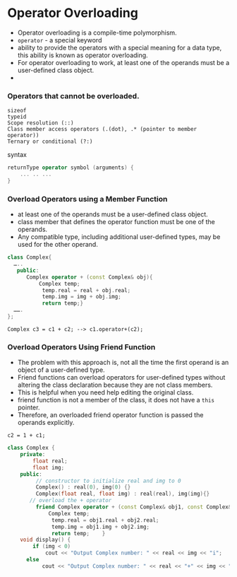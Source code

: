 # Operator Overloading
- Operator overloading is a compile-time polymorphism.
- ```operator``` - a special keyword
- ability to provide the operators with a special meaning for a data type, this ability is known as operator overloading.
- For operator overloading to work, at least one of the operands must be a user-defined class object.
- 

### Operators that cannot be overloaded. 
```
sizeof
typeid
Scope resolution (::)
Class member access operators (.(dot), .* (pointer to member operator))
Ternary or conditional (?:)
```

syntax
```Cpp
returnType operator symbol (arguments) {
    ... .. ...
} 
```

### Overload Operators using a Member Function
- at least one of the operands must be a user-defined class object.
- class member that defines the operator function must be one of the operands.
- Any compatible type, including additional user-defined types, may be used for the other operand.
``` Cpp
class Complex{
  …..
   public: 
      Complex operator + (const Complex& obj){
          Complex temp;
           temp.real = real + obj.real;
           temp.img = img + obj.img;
           return temp;}
  …….
};
```
```
Complex c3 = c1 + c2; --> c1.operator+(c2);
```

### Overload Operators Using Friend Function
- The problem with this approach is, not all the time the first operand is an object of a user-defined type.
- Friend functions can overload operators for user-defined types without altering the class declaration because they are not class members.
- This is helpful when you need help editing the original class.
- friend function is not a member of the class, it does not have a ```this``` pointer.
- Therefore, an overloaded friend operator function is passed the operands explicitly.
```
c2 = 1 + c1;
```
``` Cpp
class Complex {
    private:
        float real;
        float img;
    public:
         // constructor to initialize real and img to 0
         Complex() : real(0), img(0) {}
         Complex(float real, float img) : real(real), img(img){}
       // overload the + operator
         friend Complex operator + (const Complex& obj1, const Complex& obj2) {
             Complex temp;
              temp.real = obj1.real + obj2.real;
              temp.img = obj1.img + obj2.img;
              return temp;    }
    void display() {
        if (img < 0)
            cout << "Output Complex number: " << real << img << "i";
      else
           cout << "Output Complex number: " << real << "+" << img << "i";   }};
```
